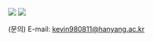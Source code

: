 <img src="https://capsule-render.vercel.app/api?type=rounded&color=A3DCBE&height=200&section=header&text=Guideline%20for%20beginner&fontSize=70" />

<img src="https://capsule-render.vercel.app/api?type=모양&color=색상코드&height=높이&section=footer&text=Machine%15Vision?&fontSize=50" />


(문의) E-mail: kevin980811@hanyang.ac.kr
